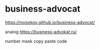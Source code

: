 # business-advocat

https://noisekov.github.io/business-advocat/


analog https://business-advokat.ru/


number mask copy paste code
